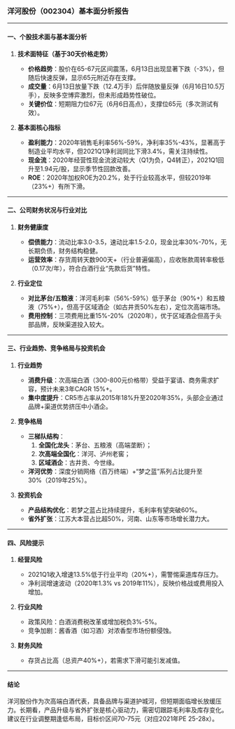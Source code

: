 ### 洋河股份（002304）基本面分析报告

---

#### **一、个股技术面与基本面分析**
1. **技术面特征（基于30天价格走势）**  
   - **价格趋势**：股价在65-67元区间震荡，6月13日出现显著下跌（-3%），但随后快速反弹，显示65元附近存在支撑。  
   - **成交量**：6月13日放量下跌（12.4万手）后伴随放量反弹（6月16日10.5万手），反映多空博弈激烈，但未形成趋势性破位。  
   - **关键价位**：短期阻力位67元（6月6日高点），支撑位65元（多次测试有效）。

2. **基本面核心指标**  
   - **盈利能力**：2020年销售毛利率56%-59%，净利率35%-43%，显著高于制造业平均水平，但2021Q1净利润同比下滑3.4%，需关注持续性。  
   - **现金流**：2020年经营性现金流波动较大（Q1为负，Q4转正），2021Q1回升至1.94元/股，显示季节性回款改善。  
   - **ROE**：2020年加权ROE为20.2%，处于行业较高水平，但较2019年（23%+）有所下滑。

---

#### **二、公司财务状况与行业对比**
1. **财务健康度**  
   - **偿债能力**：流动比率3.0-3.5，速动比率1.5-2.0，现金比率30%-70%，无长期负债，财务结构稳健。  
   - **运营效率**：存货周转天数900天+（行业普遍偏高），应收账款周转率极低（0.17次/年），符合白酒行业“先款后货”特性。  

2. **行业定位**  
   - **对比茅台/五粮液**：洋河毛利率（56%-59%）低于茅台（90%+）和五粮液（75%+），但高于区域酒企（如古井贡50%左右），定位次高端市场。  
   - **费用控制**：三项费用比重15%-20%（2020年），优于区域酒企但高于头部品牌，反映渠道投入较大。

---

#### **三、行业趋势、竞争格局与投资机会**
1. **行业趋势**  
   - **消费升级**：次高端白酒（300-800元价格带）受益于宴请、商务需求扩容，预计未来3年CAGR 15%+。  
   - **集中度提升**：CR5市占率从2015年18%升至2020年35%，头部企业通过品牌+渠道优势挤压中小酒企。  

2. **竞争格局**  
   - **三梯队结构**：  
     1. **全国化龙头**：茅台、五粮液（高端垄断）；  
     2. **次高端全国化**：洋河、泸州老窖；  
     3. **区域酒企**：古井贡、今世缘。  
   - **洋河优势**：深度分销网络（百万终端）+“梦之蓝”系列占比提升至30%（2019年25%）。  

3. **投资机会**  
   - **产品结构优化**：若梦之蓝占比持续提升，毛利率有望突破60%。  
   - **省外扩张**：江苏大本营占比超50%，河南、山东等市场增长潜力大。

---

#### **四、风险提示**
1. **经营风险**  
   - 2021Q1收入增速13.5%低于行业平均（20%+），需警惕渠道库存压力。  
   - 净利润增速波动（2020年1.3% vs 2019年11%），反映价格战或费用投入增加。  

2. **行业风险**  
   - 政策风险：白酒消费税改革或增加税负3%-5%。  
   - 竞争加剧：酱香酒（如习酒）对浓香型市场份额侵蚀。  

3. **财务风险**  
   - 存货占比高（总资产40%+），若需求下滑可能引发减值。  

---

#### **结论**
洋河股份作为次高端白酒代表，具备品牌与渠道护城河，但短期面临增长放缓压力。长期看，产品升级与省外扩张是核心驱动力，需密切跟踪毛利率及库存变化。建议在行业调整期逢低布局，目标价区间70-75元（对应2021年PE 25-28x）。